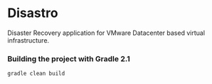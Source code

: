 # Disastro
Disaster Recovery application for VMware Datacenter based virtual infrastructure.

### Building the project with Gradle 2.1
```shell
gradle clean build
```


